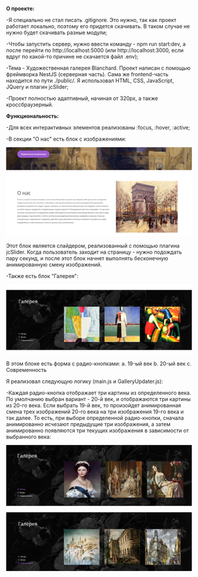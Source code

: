 **О проекте:** 

  -Я специально не стал писать .gitignore. Это нужно, так как проект работает локально, поэтому его придется скачивать. В таком случае не нужно будет скачивать разные модули; 
 
  -Чтобы запустить сервер, нужно ввести команду - npm run start:dev, а после перейти по http://localhost:5000 (или http://localhost:3000, если вдруг по какой-то причине не скачается файл .env); 

  -Тема - Художественная галерея Blanchard. Проект написан с помощью фреймворка NestJS (серверная часть). Сама же frontend-часть находится по пути ./public/. Я использовал HTML, CSS, JavaScript, JQuery и плагин jcSlider; 

  -Проект полностью адаптивный, начиная от 320px, а также кроссбраузерный. 

**Функциональность:** 

  -Для всех интерактивных элементов реализованы :focus, :hover, :active; 

  -В секции "О нас" есть блок с изображениями: 

  ![jcSlider](./public/img/app/jcSlider.png "jcSlider") 

  Этот блок является слайдером, реализованный с помощью плагина jcSlider. Когда пользователь заходит на страницу - нужно подождать пару секунд, и после этот блок начнет выполнять бесконечную анимированную смену изображений. 

  -Также есть блок "Галерея": 

  ![gallery-20](./public/img/app/gallery-20.png "gallery-20") 

  В этом блоке есть форма с радио-кнопками: 
    a. 19-ый век 
    b. 20-ый век 
    c. Современность 
 
  Я реализовал следующую логику (main.js и GalleryUpdater.js):
  
  -Каждая радио-кнопка отображает три картины из определенного века. По умолчанию выбран вариант - 20-й век, и отображаются три картины из 20-го века. Если выбрать 19-й век, то произойдет анимированная смена трех изображений 20-го века на три изображения 19-го века и так далее. То есть, при выборе определенной радио-кнопки, сначала анимированно исчезают предыдущие три изображения, а затем анимированно появляются три текущих изображения в зависимости от выбранного века: 

  ![gallery-19](./public/img/app/gallery-19.png "gallery-19") 

  ![gallery-21](./public/img/app/gallery-21.png "gallery-21") 
